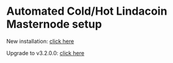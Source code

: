 # Automated Cold/Hot Lindacoin Masternode setup

New installation: [click here](https://github.com/NerdyUser/Lindacoin/wiki/Lindacoin-Cold-Hot-Masternode-Setup-Guide)

Upgrade to v3.2.0.0: [click here](https://github.com/NerdyUser/Lindacoin/wiki/Wallet-upgrade-to-v3.2.0.0)
